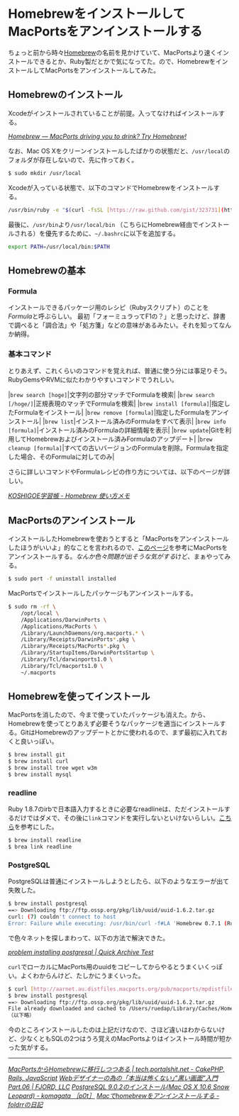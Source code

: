 # <span>Homebrewをインストールして</span><span>MacPortsをアンインストールする</span>

ちょっと前から時々[Homebrew](http://mxcl.github.com/homebrew/)の名前を見かけていて、MacPortsより速くインストールできるとか、Ruby製だとかで気になってた。ので、HomebrewをインストールしてMacPortsをアンインストールしてみた。

<!-- READMORE -->


## Homebrewのインストール

Xcodeがインストールされていることが前提。入ってなければインストールする。

<cite>[Homebrew ― MacPorts driving you to drink? Try Homebrew!](http://mxcl.github.com/homebrew/)</cite>

なお、Mac OS Xをクリーンインストールしたばかりの状態だと、`/usr/local`のフォルダが存在しないので、先に作っておく。

~~~ sh
$ sudo mkdir /usr/local
~~~

Xcodeが入っている状態で、以下のコマンドでHomebrewをインストールする。

~~~ sh
/usr/bin/ruby -e "$(curl -fsSL [https://raw.github.com/gist/323731](https://raw.github.com/gist/323731))"
~~~

最後に、`/usr/bin`より`/usr/local/bin` （こちらにHomebrew経由でインストールされる）を優先するために、`~/.bashrc`に以下を追加する。

~~~ sh
export PATH=/usr/local/bin:$PATH
~~~


## Homebrewの基本


### Formula

インストールできるパッケージ用のレシピ（Rubyスクリプト）のことを*Formula*と呼ぶらしい。
最初「フォーミュラってF1の？」と思ったけど、辞書で調べると「調合法」や「処方箋」などの意味があるみたい。それを知ってなんか納得。


### 基本コマンド

とりあえず、これくらいのコマンドを覚えれば、普通に使う分には事足りそう。RubyGemsやRVMに似たわかりやすいコマンドでうれしい。

|`brew search [hoge]`|文字列の部分マッチでFormulaを検索|
|`brew search [/hoge/]`|正規表現のマッチでFormulaを検索|
|`brew install [formula]`|指定したFormulaをインストール|
|`brew remove [formula]`|指定したFormulaをアンインストール|
|`brew list`|インストール済みのFormulaをすべて表示|
|`brew info [formula]`|インストール済みのFormulaの詳細情報を表示|
|`brew update`|Gitを利用してHomebrewおよびインストール済みFormulaのアップデート|
|`brew cleanup [formula]`|すべての古いバージョンのFormulaを削除。Formulaを指定した場合、そのFormulaに対してのみ|

さらに詳しいコマンドやFormulaレシピの作り方については、以下のページが詳しい。

<cite>[KOSHIGOE学習帳 - Homebrew 使い方メモ](http://w.koshigoe.jp/study/?%5Bsystem%5D%5Bosx%5D+Homebrew+%BB%C8%A4%A4%CA%FD%A5%E1%A5%E2)</cite>


## MacPortsのアンインストール

インストールしたHomebrewを使おうとすると「MacPortsをアンインストールしたほうがいいよ」的なことを言われるので、[このページ](http://guide.macports.org/chunked/installing.macports.uninstalling.html)を参考にMacPortsをアンインストールする。*なんか色々問題が出そうな気がする*けど、まぁやってみる。

~~~ sh
$ sudo port -f uninstall installed
~~~

MacPortsでインストールしたパッケージもアンインストールする。

~~~ sh
$ sudo rm -rf \
    /opt/local \
    /Applications/DarwinPorts \
    /Applications/MacPorts \
    /Library/LaunchDaemons/org.macports.* \
    /Library/Receipts/DarwinPorts*.pkg \
    /Library/Receipts/MacPorts*.pkg \
    /Library/StartupItems/DarwinPortsStartup \
    /Library/Tcl/darwinports1.0 \
    /Library/Tcl/macports1.0 \
    ~/.macports
~~~


## Homebrewを使ってインストール

MacPortsを消したので、今まで使っていたパッケージも消えた。から、Homebrewを使ってとりあえず必要そうなパッケージを適当にインストールする。GitはHomebrewのアップデートとかに使われるので、まず最初に入れておくと良いっぽい。

~~~ sh
$ brew install git
$ brew install curl
$ brew install tree wget w3m
$ brew install mysql
~~~


### readline

Ruby 1.8.7のirbで日本語入力するときに必要なreadlineは、ただインストールするだけではダメで、その後に`link`コマンドを実行しないといけないらしい。[こちら](http://d.hatena.ne.jp/raydive/20100925/1285414097)を参考にした。

~~~ sh
$ brew install readline
$ brea link readline
~~~


### PostgreSQL

PostgreSQLは普通にインストールしようとしたら、以下のようなエラーが出て失敗した。

~~~ sh
$ brew install postgresql
==> Downloading ftp://ftp.ossp.org/pkg/lib/uuid/uuid-1.6.2.tar.gz
curl: (7) couldn't connect to host
Error: Failure while executing: /usr/bin/curl -f#LA 'Homebrew 0.7.1 (Ruby 1.8.7-174; Mac OS X 10.6.6)' ftp://ftp.ossp.org/pkg/lib/uuid/uuid-1.6.2.tar.gz -o /Users/ruedap/Library/Caches/Homebrew/ossp-uuid-1.6.2.tar.gz
~~~

で色々ネットを探しまわって、以下の方法で解決できた。

<cite>[problem installing postgresql \| Quick Archive Test](http://librelist.com/browser//homebrew/2010/11/24/problem-installing-postgresql/#766ae6275cad61ebf041ff82064f06d1)</cite>

`curl`でローカルにMacPorts用のuuidをコピーしてからやるとうまくいくっぽい。よくわからんけど、たしかにうまくいった。

~~~ sh
$ curl [http://aarnet.au.distfiles.macports.org/pub/macports/mpdistfiles/ossp-uuid/uuid-1.6.2.tar.gz](http://aarnet.au.distfiles.macports.org/pub/macports/mpdistfiles/ossp-uuid/uuid-1.6.2.tar.gz) -o $HOME/Library/Caches/Homebrew/ossp-uuid-1.6.2.tar.gz
$ brew install postgresql
==> Downloading ftp://ftp.ossp.org/pkg/lib/uuid/uuid-1.6.2.tar.gz
File already downloaded and cached to /Users/ruedap/Library/Caches/Homebrew
（以下略）
~~~

今のところインストールしたのは上記だけなので、さほど違いはわからないけど、少なくともSQLの2つはうろ覚えのMacPortsよりはインストール時間が短かった気がする。

* * *

<cite>[MacPortsからHomebrewに移行しつつある | tech.portalshit.net - CakePHP, Rails, JavaScript](http://tech.portalshit.net/2010/08/31/macports-is-deprecated/)</cite>
<cite>[Webデザイナーの為の「本当は怖くない」”黒い画面”入門 Part.06 \| FJORD, LLC](http://fjord.jp/love/622.html)</cite>
<cite>[PostgreSQL 9.0.2のインストール(Mac OS X 10.6 Snow Leopard) - komagata ［p0t］](http://docs.komagata.org/4706)</cite>
<cite>[Macでhomebrewをアンインストールする - foldrrの日記](http://d.hatena.ne.jp/foldrr/20110807/p1)</cite>
